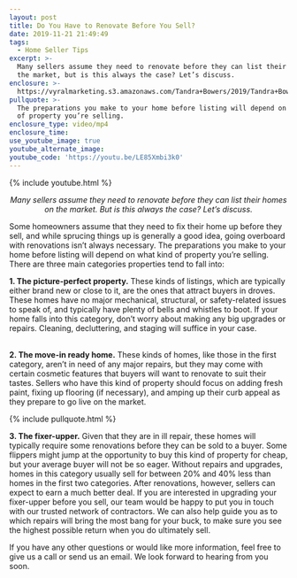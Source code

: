 ```yaml
---
layout: post
title: Do You Have to Renovate Before You Sell?
date: 2019-11-21 21:49:49
tags:
  - Home Seller Tips
excerpt: >-
  Many sellers assume they need to renovate before they can list their home on
  the market, but is this always the case? Let’s discuss.
enclosure: >-
  https://vyralmarketing.s3.amazonaws.com/Tandra+Bowers/2019/Tandra+Bowers+Video+Blog+Should+You+Make+Renovations.mp4
pullquote: >-
  The preparations you make to your home before listing will depend on what kind
  of property you’re selling.
enclosure_type: video/mp4
enclosure_time:
use_youtube_image: true
youtube_alternate_image:
youtube_code: 'https://youtu.be/LE85Xmbi3k0'
---
```


{% include youtube.html %}

<p style="text-align: center;"><em>Many sellers assume they need to renovate before they can list their homes on the market. But is this always the case? Let’s discuss.</em></p>

Some homeowners assume that they need to fix their home up before they sell, and while sprucing things up is generally a good idea, going overboard with renovations isn’t always necessary. The preparations you make to your home before listing will depend on what kind of property you’re selling. There are three main categories properties tend to fall into:&nbsp;

**1\. The picture-perfect property.** These kinds of listings, which are typically either brand new or close to it, are the ones that attract buyers in droves. These homes have no major mechanical, structural, or safety-related issues to speak of, and typically have plenty of bells and whistles to boot. If your home falls into this category, don’t worry about making any big upgrades or repairs. Cleaning, decluttering, and staging will suffice in your case.&nbsp;

<br>**2\. The move-in ready home.** These kinds of homes, like those in the first category, aren’t in need of any major repairs, but they may come with certain cosmetic features that buyers will want to renovate to suit their tastes. Sellers who have this kind of property should focus on adding fresh paint, fixing up flooring (if necessary), and amping up their curb appeal as they prepare to go live on the market.

{% include pullquote.html %}

**3\. The fixer-upper.** Given that they are in ill repair, these homes will typically require some renovations before they can be sold to a buyer. Some flippers might jump at the opportunity to buy this kind of property for cheap, but your average buyer will not be so eager. Without repairs and upgrades, homes in this category usually sell for between 20% and 40% less than homes in the first two categories. After renovations, however, sellers can expect to earn a much better deal. If you are interested in upgrading your fixer-upper before you sell, our team would be happy to put you in touch with our trusted network of contractors. We can also help guide you as to which repairs will bring the most bang for your buck, to make sure you see the highest possible return when you do ultimately sell.&nbsp;

If you have any other questions or would like more information, feel free to give us a call or send us an email. We look forward to hearing from you soon.